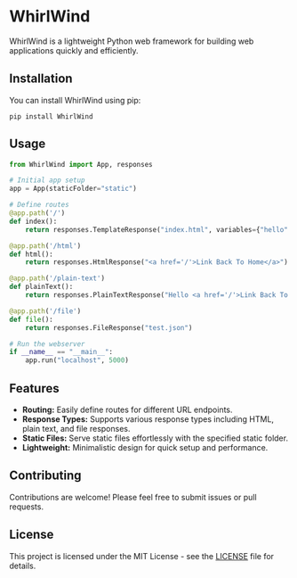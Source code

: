 
# WhirlWind

WhirlWind is a lightweight Python web framework for building web applications quickly and efficiently.

## Installation

You can install WhirlWind using pip:

```
pip install WhirlWind
```

## Usage

```python
from WhirlWind import App, responses

# Initial app setup
app = App(staticFolder="static")

# Define routes
@app.path('/')
def index():
    return responses.TemplateResponse("index.html", variables={"hello": "hi"})

@app.path('/html')
def html():
    return responses.HtmlResponse("<a href='/'>Link Back To Home</a>")

@app.path('/plain-text')
def plainText():
    return responses.PlainTextResponse("Hello <a href='/'>Link Back To Home</a> lmao")

@app.path('/file')
def file():
    return responses.FileResponse("test.json")

# Run the webserver
if __name__ == "__main__":
    app.run("localhost", 5000)
```

## Features

- **Routing:** Easily define routes for different URL endpoints.
- **Response Types:** Supports various response types including HTML, plain text, and file responses.
- **Static Files:** Serve static files effortlessly with the specified static folder.
- **Lightweight:** Minimalistic design for quick setup and performance.

## Contributing

Contributions are welcome! Please feel free to submit issues or pull requests.

## License

This project is licensed under the MIT License - see the [LICENSE](LICENSE) file for details.
```
